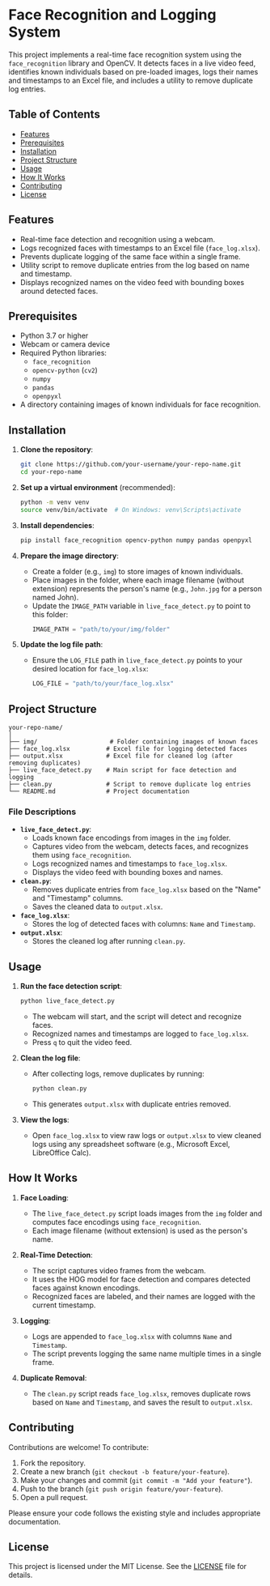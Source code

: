 # Face Recognition and Logging System

This project implements a real-time face recognition system using the `face_recognition` library and OpenCV. It detects faces in a live video feed, identifies known individuals based on pre-loaded images, logs their names and timestamps to an Excel file, and includes a utility to remove duplicate log entries.

## Table of Contents
- [Features](#features)
- [Prerequisites](#prerequisites)
- [Installation](#installation)
- [Project Structure](#project-structure)
- [Usage](#usage)
- [How It Works](#how-it-works)
- [Contributing](#contributing)
- [License](#license)

## Features
- Real-time face detection and recognition using a webcam.
- Logs recognized faces with timestamps to an Excel file (`face_log.xlsx`).
- Prevents duplicate logging of the same face within a single frame.
- Utility script to remove duplicate entries from the log based on name and timestamp.
- Displays recognized names on the video feed with bounding boxes around detected faces.

## Prerequisites
- Python 3.7 or higher
- Webcam or camera device
- Required Python libraries:
  - `face_recognition`
  - `opencv-python` (`cv2`)
  - `numpy`
  - `pandas`
  - `openpyxl`
- A directory containing images of known individuals for face recognition.

## Installation
1. **Clone the repository**:
   ```bash
   git clone https://github.com/your-username/your-repo-name.git
   cd your-repo-name
   ```

2. **Set up a virtual environment** (recommended):
   ```bash
   python -m venv venv
   source venv/bin/activate  # On Windows: venv\Scripts\activate
   ```

3. **Install dependencies**:
   ```bash
   pip install face_recognition opencv-python numpy pandas openpyxl
   ```

4. **Prepare the image directory**:
   - Create a folder (e.g., `img`) to store images of known individuals.
   - Place images in the folder, where each image filename (without extension) represents the person's name (e.g., `John.jpg` for a person named John).
   - Update the `IMAGE_PATH` variable in `live_face_detect.py` to point to this folder:
     ```python
     IMAGE_PATH = "path/to/your/img/folder"
     ```

5. **Update the log file path**:
   - Ensure the `LOG_FILE` path in `live_face_detect.py` points to your desired location for `face_log.xlsx`:
     ```python
     LOG_FILE = "path/to/your/face_log.xlsx"
     ```

## Project Structure
```
your-repo-name/
│
├── img/                    # Folder containing images of known faces
├── face_log.xlsx          # Excel file for logging detected faces
├── output.xlsx            # Excel file for cleaned log (after removing duplicates)
├── live_face_detect.py    # Main script for face detection and logging
├── clean.py               # Script to remove duplicate log entries
└── README.md              # Project documentation
```

### File Descriptions
- **`live_face_detect.py`**:
  - Loads known face encodings from images in the `img` folder.
  - Captures video from the webcam, detects faces, and recognizes them using `face_recognition`.
  - Logs recognized names and timestamps to `face_log.xlsx`.
  - Displays the video feed with bounding boxes and names.
- **`clean.py`**:
  - Removes duplicate entries from `face_log.xlsx` based on the "Name" and "Timestamp" columns.
  - Saves the cleaned data to `output.xlsx`.
- **`face_log.xlsx`**:
  - Stores the log of detected faces with columns: `Name` and `Timestamp`.
- **`output.xlsx`**:
  - Stores the cleaned log after running `clean.py`.

## Usage
1. **Run the face detection script**:
   ```bash
   python live_face_detect.py
   ```
   - The webcam will start, and the script will detect and recognize faces.
   - Recognized names and timestamps are logged to `face_log.xlsx`.
   - Press `q` to quit the video feed.

2. **Clean the log file**:
   - After collecting logs, remove duplicates by running:
     ```bash
     python clean.py
     ```
   - This generates `output.xlsx` with duplicate entries removed.

3. **View the logs**:
   - Open `face_log.xlsx` to view raw logs or `output.xlsx` to view cleaned logs using any spreadsheet software (e.g., Microsoft Excel, LibreOffice Calc).

## How It Works
1. **Face Loading**:
   - The `live_face_detect.py` script loads images from the `img` folder and computes face encodings using `face_recognition`.
   - Each image filename (without extension) is used as the person's name.

2. **Real-Time Detection**:
   - The script captures video frames from the webcam.
   - It uses the HOG model for face detection and compares detected faces against known encodings.
   - Recognized faces are labeled, and their names are logged with the current timestamp.

3. **Logging**:
   - Logs are appended to `face_log.xlsx` with columns `Name` and `Timestamp`.
   - The script prevents logging the same name multiple times in a single frame.

4. **Duplicate Removal**:
   - The `clean.py` script reads `face_log.xlsx`, removes duplicate rows based on `Name` and `Timestamp`, and saves the result to `output.xlsx`.

## Contributing
Contributions are welcome! To contribute:
1. Fork the repository.
2. Create a new branch (`git checkout -b feature/your-feature`).
3. Make your changes and commit (`git commit -m "Add your feature"`).
4. Push to the branch (`git push origin feature/your-feature`).
5. Open a pull request.

Please ensure your code follows the existing style and includes appropriate documentation.

## License
This project is licensed under the MIT License. See the [LICENSE](LICENSE) file for details.